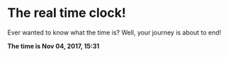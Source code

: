 # The real time clock!

Ever wanted to know what the time is? Well, your journey is about to end!

**The time is Nov 04, 2017, 15:31**